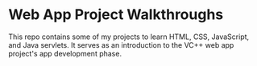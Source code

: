 # Web App Project Walkthroughs

This repo contains some of my projects to learn HTML, CSS, JavaScript, and Java servlets. It serves as an introduction to the VC++ web app project's app development phase.

